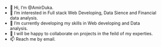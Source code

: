 - 👋 Hi, I’m @AmirDuka.
- 👀 I’m interested in Full stack Web Developing, Data Sience and Financial data analysis.
- 🌱 I’m currently developing my skills in Web developing and Data analysis.
- 💞️ I will be happy to collaborate on projects in the feild of my experties.
- 📫 Reach me by email.

<!---
AmirDuka/AmirDuka is a ✨ special ✨ repository because its `README.md` (this file) appears on your GitHub profile.
You can click the Preview link to take a look at your changes.
--->

